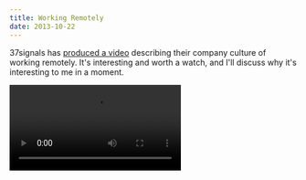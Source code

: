 ```yaml
---
title: Working Remotely
date: 2013-10-22
---
```


37signals has [produced a video](https://37signals.com/svn/posts/3657-37signals-works-remotely) describing their company culture of working remotely. It's interesting and worth a watch, and I'll discuss why it's interesting to me in a moment.

<Video src="//player.vimeo.com/video/76063825?title=0&amp;byline=0&amp;portrait=0&amp;color=ffffff&amp;wmode=opaque" />

I find the video interesting for a few reasons. Most of the video is spent interviewing different 37signals employees who work from home, either full or part time. It's interesting to me that the reasons cited are mostly centred around the ability to do non-work related things while working. Hrm.

I understand I'm being a little reductive here, but it drives me nuts when 37signals implies that working remotely works for everyone.

The befits outlined in the video are all benefits for the employees, not really the employers. Of course, happier employees are more productive employees, but I would have like to have seen more reasons for _employers_ to encourage working remotely compared to just employees.

The long and short of it is that working remotely _might_ work for your team, but not necessarily. It's going to depend on your team and company culture. I've always been of that opinion, just as I've always been of the opinion that 37signals is telling a bit of a lie by omission by suggesting that it will work for _every_ company.
